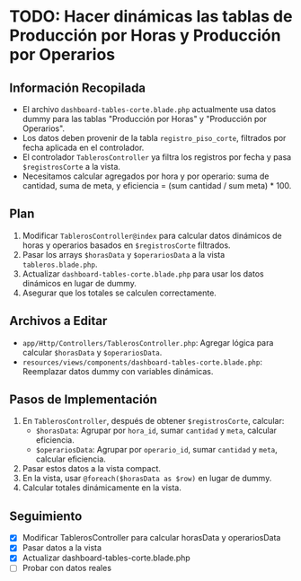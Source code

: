 # TODO: Hacer dinámicas las tablas de Producción por Horas y Producción por Operarios

## Información Recopilada
- El archivo `dashboard-tables-corte.blade.php` actualmente usa datos dummy para las tablas "Producción por Horas" y "Producción por Operarios".
- Los datos deben provenir de la tabla `registro_piso_corte`, filtrados por fecha aplicada en el controlador.
- El controlador `TablerosController` ya filtra los registros por fecha y pasa `$registrosCorte` a la vista.
- Necesitamos calcular agregados por hora y por operario: suma de cantidad, suma de meta, y eficiencia = (sum cantidad / sum meta) * 100.

## Plan
1. Modificar `TablerosController@index` para calcular datos dinámicos de horas y operarios basados en `$registrosCorte` filtrados.
2. Pasar los arrays `$horasData` y `$operariosData` a la vista `tableros.blade.php`.
3. Actualizar `dashboard-tables-corte.blade.php` para usar los datos dinámicos en lugar de dummy.
4. Asegurar que los totales se calculen correctamente.

## Archivos a Editar
- `app/Http/Controllers/TablerosController.php`: Agregar lógica para calcular `$horasData` y `$operariosData`.
- `resources/views/components/dashboard-tables-corte.blade.php`: Reemplazar datos dummy con variables dinámicas.

## Pasos de Implementación
1. En `TablerosController`, después de obtener `$registrosCorte`, calcular:
   - `$horasData`: Agrupar por `hora_id`, sumar `cantidad` y `meta`, calcular eficiencia.
   - `$operariosData`: Agrupar por `operario_id`, sumar `cantidad` y `meta`, calcular eficiencia.
2. Pasar estos datos a la vista compact.
3. En la vista, usar `@foreach($horasData as $row)` en lugar de dummy.
4. Calcular totales dinámicamente en la vista.

## Seguimiento
- [x] Modificar TablerosController para calcular horasData y operariosData
- [x] Pasar datos a la vista
- [x] Actualizar dashboard-tables-corte.blade.php
- [ ] Probar con datos reales

